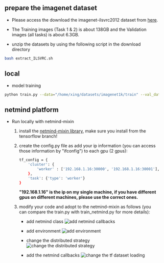 ## prepare the imagenet dataset

* Please access the download the imagenet-ilsvrc2012 dataset from [here](https://image-net.org/index.php).

* The Training images (Task 1 & 2) is about 138GB and the  Validation images (all tasks) is about 6.3GB.

* unzip the datasets by using the following script in the download directory
```bash
bash extract_ILSVRC.sh
```

## local

* model training
```bash
python train.py --data="/home/xing/datasets/imagenet1k/train" --val_data="/home/xing/datasets/imagenet1k/val"
```

## netmind platform
* Run locally with netmind-mixin
    1. install the [netmind-mixin library](https://github.com/protagolabs/NetMind-Mixin/tree/feature-tf-netmind), make sure you install from the tensorflow branch!
    2. create the config.py file as add your ip information (you can access those information by "ifconfig") to each gpu (2 gpus):
        ```bash
        tf_config = {
            'cluster': {
                'worker' : ['192.168.1.16:30000', '192.168.1.16:30001'],
            },
            'task': {'type': 'worker'}
        }
        ```
        **"192.168.1.16" is the ip on my single machine, if you have different gpus on different machines, please use the correct ones.**

    2. modify your code and adopt to the netmind-mixin as follows (you can compare the train.py with train_netmind.py for more details):

        * add netmind class
            ![add netmind callbacks](imgs/netmind_01.jpg)

        * add environment
            ![add environment](imgs/netmind_02.jpg)

        * change the distributed strategy
            ![change the distributed strategy](imgs/netmind_03.jpg)

        * add  the netmind callbacks 
            ![change the tf dataset loading](imgs/netmind_06.jpg)
        




        








